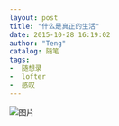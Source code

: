 ```yaml
---
layout: post
title: "什么是真正的生活"
date: 2015-10-28 16:19:02
author: "Teng"
catalog: 随笔
tags:
-  随想录
-  lofter
-  感叹
---
```

![图片](http://imglf.nosdn.127.net/img/VVI5WjhGZUxKaDZ2ajIrbXJVQ3oxR05rajVBV1dEZWhKNGFISDN5U0lYQ0VSRXVtTkhoRjNBPT0.png?imageView&thumbnail=164y164&enlarge=1&quality=90&type=jpg)
